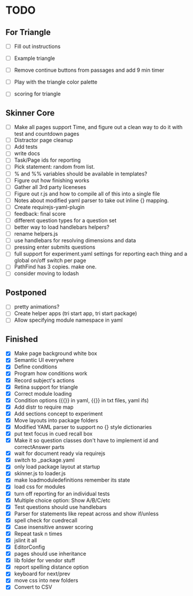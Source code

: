 # TODO

## For Triangle

- [ ] Fill out instructions
- [ ] Example triangle
- [ ] Remove continue buttons from passages and add 9 min timer
- [ ] Play with the triangle color palette
- [ ] scoring for triangle


## Skinner Core

- [ ] Make all pages support Time, and figure out a clean way to do it with test and countdown pages
- [ ] Distractor page cleanup
- [ ] Add tests
- [ ] write docs
- [ ] Task/Page ids for reporting
- [ ] Pick statement: random from list.
- [ ] % and %% variables should be available in templates?
- [ ] Figure out how finishing works
- [ ] Gather all 3rd party liceneses
- [ ] Figure out r.js and how to compile all of this into a single file
- [ ] Notes about modified yaml parser to take out inline {} mapping.
- [ ] Create requirejs-yaml-plugin
- [ ] feedback: final score
- [ ] different question types for a question set
- [ ] better way to load handlebars helpers?
- [ ] rename helpers.js
- [ ] use handlebars for resolving dimensions and data
- [ ] pressing enter submits questions
- [ ] full support for experiment.yaml settings for reporting each thing and a global on/off switch per page
- [ ] PathFind has 3 copies. make one.
- [ ] consider moving to lodash

## Postponed

- [ ] pretty animations?
- [ ] Create helper apps (tri start app, tri start package)
- [ ] Allow specifying module namespace in yaml

## Finished

- [x] Make page background white box
- [x] Semantic UI everywhere
- [x] Define conditions
- [x] Program how conditions work
- [x] Record subject's actions
- [x] Retina support for triangle
- [x] Correct module loading
- [x] Condition options ({{}} in yaml, {{}} in txt files, yaml ifs)
- [x] Add distr to require map
- [x] Add sections concept to experiment
- [x] Move layouts into package folders
- [x] Modified YAML parser to support no {} style dictionaries
- [x] put text focus in cued recall box
- [x] Make it so question classes don't have to implement id and correctAnswer parts
- [x] wait for document ready via requirejs
- [x] switch to _package.yaml
- [x] only load package layout at startup
- [x] skinner.js to loader.js
- [x] make loadmoduledefinitions remember its state
- [x] load css for modules
- [x] turn off reporting for an individual tests
- [x] Multiple choice option: Show A/B/C/etc
- [x] Test questions should use handlebars
- [x] Parser for statements like repeat across and show if/unless
- [x] spell check for cuedrecall
- [x] Case insensitive answer scoring
- [x] Repeat task n times
- [x] jslint it all
- [x] EditorConfig
- [x] pages should use inheritance
- [x] lib folder for vendor stuff
- [x] report spelling distance option
- [x] keyboard for next/prev
- [x] move css into new folders
- [x] Convert to CSV
